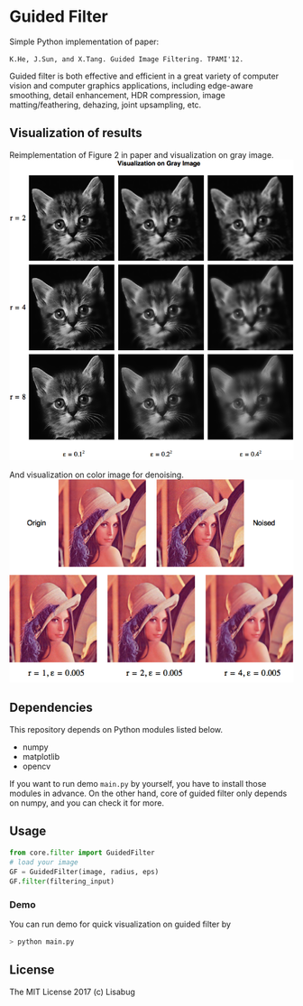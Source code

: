 # Guided Filter
Simple Python implementation of paper:

    K.He, J.Sun, and X.Tang. Guided Image Filtering. TPAMI'12.
   
Guided filter is both effective and efficient in a great variety of computer
vision and computer graphics applications, including edge-aware smoothing,
detail enhancement, HDR compression, image matting/feathering, dehazing,
joint upsampling, etc.

## Visualization of results

Reimplementation of Figure 2 in paper and visualization on gray image.
![Guided Filter on gray image](data/cat_result.png)

And visualization on color image for denoising.
![Guided Filter on color image](data/lenna_result.png)

## Dependencies

This repository depends on Python modules listed below.
- numpy
- matplotlib
- opencv

If you want to run demo `main.py` by yourself, you have to install those modules in advance.
On the other hand, core of guided filter only depends on numpy, and you can check it for more.

## Usage

```python
from core.filter import GuidedFilter
# load your image
GF = GuidedFilter(image, radius, eps)
GF.filter(filtering_input)
```

### Demo
You can run demo for quick visualization on guided filter by
```bash
> python main.py
```

## License

The MIT License 2017 (c) Lisabug





